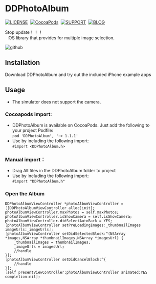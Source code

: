 
# DDPhotoAlbum

[![LICENSE](https://img.shields.io/badge/license-MIT-green.svg?style=flat)](https://github.com/dd2333/DDPhotoAlbum/blob/master/LICENSE)&nbsp;
[![CocoaPods](http://img.shields.io/cocoapods/v/DDPhotoAlbum.svg?style=flat)](http://cocoapods.org/?q=DDPhotoAlbum)&nbsp;
[![SUPPORT](https://img.shields.io/badge/support-iOS%207%2B%20-blue.svg?style=flat)](https://en.wikipedia.org/wiki/IOS_7)&nbsp;
[![BLOG](https://img.shields.io/badge/blog-www.dd2333.com-orange.svg?style=flat)](http://www.dd2333.com)&nbsp;

  Stop update！！！<br />
  
  iOS library that provides for multiple image selection.<br />
  
  ![github](https://github.com/dd2333/DDPhotoAlbum/blob/master/demo.gif "github")
  
Installation
-----------------------------------
  Download DDPhotoAlbum and try out the included iPhone example apps<br />

Usage
-----------------------------------
* The simulator does not support the camera.<br />

### Cocoapods import:
* DDPhotoAlbum is available on CocoaPods. Just add the following to your project Podfile:<br />
  ```pod 'DDPhotoAlbum', '~> 1.1.1'```
* Use by including the following import:<br />
```#import <DDPhotoAlbum.h>```

### Manual import：
* Drag All files in the DDPhotoAlbum folder to project<br />
* Use by including the following import:<br />
```#import "DDPhotoAlbum.h"```

### Open the Album
    DDPhotoAlbumViewController *photoAlbumViewController = [[DDPhotoAlbumViewController alloc]init];
    photoAlbumViewController.maxPhotos = self.maxPhotos;
    photoAlbumViewController.isShowCamera = self.isShowCamera;
    photoAlbumViewController.didSelectAutoBack = YES;
    [photoAlbumViewController setPreLoadingImages:_thumbnailImages imageUrls:_imageUrls];
    [photoAlbumViewController setDidSelectedBlock:^(NSArray *images,NSArray *thumbnailImages,NSArray *imagesUrl) {
        _thumbnailImages = thumbnailImages;
        _imageUrls = imagesUrl;
        //handle
    }];
    [photoAlbumViewController setDidCancelBlock:^{
        //handle
    }];
    [self presentViewController:photoAlbumViewController animated:YES completion:nil];


